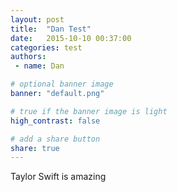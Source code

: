 ```yaml
---
layout: post
title:  "Dan Test"
date:   2015-10-10 00:37:00
categories: test
authors:
 - name: Dan

# optional banner image
banner: "default.png"

# true if the banner image is light
high_contrast: false

# add a share button
share: true
---
```

Taylor Swift is amazing